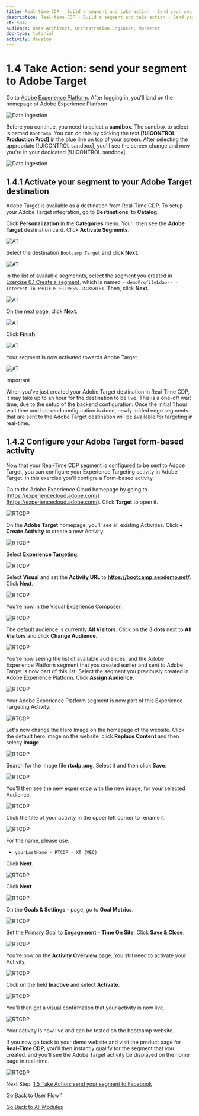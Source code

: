 ```yaml
---
title: Real-time CDP - Build a segment and take action - Send your segment to Adobe Target
description: Real-time CDP - Build a segment and take action - Send your segment to Adobe Target
kt: 5342
audience: Data Architect, Orchestration Engineer, Marketer
doc-type: tutorial
activity: develop
---
```

# 1.4 Take Action: send your segment to Adobe Target

Go to [Adobe Experience Platform](https://experience.adobe.com/platform). After logging in, you'll land on the homepage of Adobe Experience Platform.

![Data Ingestion](./images/home.png)

Before you continue, you need to select a **sandbox**. The sandbox to select is named ``Bootcamp``. You can do this by clicking the text **[!UICONTROL Production Prod]** in the blue line on top of your screen. After selecting the appropriate [!UICONTROL sandbox], you'll see the screen change and now you're in your dedicated [!UICONTROL sandbox].

![Data Ingestion](./images/sb1.png)

## 1.4.1 Activate your segment to your Adobe Target destination

Adobe Target is available as a destination from Real-Time CDP. To setup your Adobe Target integration, go to **Destinations**, to **Catalog**.

Click **Personalization** in the **Categories** menu. You'll then see the **Adobe Target** destination card. Click **Activate Segments**.

![AT](./images/atdest1.png)

Select the destination ``Bootcamp Target`` and click **Next**.

![AT](./images/atdest3.png)

In the list of available segmennts, select the segment you created in [Exercise 6.1 Create a segment](./ex1.md), which is named `--demoProfileLdap-- - Interest in PROTEUS FITNESS JACKSHIRT`. Then, click **Next**.

![AT](./images/atdest8.png)

On the next page, click **Next**.

![AT](./images/atdest9.png)

Click **Finish**. 

![AT](./images/atdest10.png)

Your segment is now activated towards Adobe Target.

![AT](./images/atdest11.png)

>[!IMPORTANT]
>
>When you've just created your Adobe Target destination in Real-Time CDP, it may take up to an hour for the destination to be live. This is a one-off wait time, due to the setup of the backend configuration. Once the initial 1 hour wait time and backend configuration is done, newly added edge segments that are sent to the Adobe Target destination will be available for targeting in real-time.

## 1.4.2 Configure your Adobe Target form-based activity 

Now that your Real-Time CDP segment is configured to be sent to Adobe Target, you can configure your Experience Targeting activity in Adobe Target. In this exercise you'll configre a Form-based activity.

Go to the Adobe Experience Cloud homepage by going to [https://experiencecloud.adobe.com/](https://experiencecloud.adobe.com/). Click **Target** to open it.

![RTCDP](./images/excl.png)

On the **Adobe Target** homepage, you'll see all existing Activities.
Click **+ Create Activity** to create a new Activity.

![RTCDP](./images/exclatov.png)

Select **Experience Targeting**.

![RTCDP](./images/exclatcrxt.png)

Select **Visual** and set the **Activity URL** to **https://bootcamp.aepdemo.net/**. Click **Next**. 

![RTCDP](./images/exclatcrxtdtlform.png)

You're now in the Visual Experience Composer.

![RTCDP](./images/atform1.png)

The default audience is currently **All Visitors**. Click on the **3 dots** next to **All Visitors** and click **Change Audience**.

![RTCDP](./images/atform3.png)

You're now seeing the list of available audiences, and the Adobe Experience Platform segment that you created earlier and sent to Adobe Target is now part of this list. Select the segment you previously created in Adobe Experience Platform. Click **Assign Audience**.

![RTCDP](./images/exclatvecchaud.png)

Your Adobe Experience Platform segment is now part of this Experience Targeting Activity.

![RTCDP](./images/atform4.png)

Let's now change the Hero Image on the homepage of the website. Click the default hero image on the website, click **Replace Content** and then selecy **Image**.

![RTCDP](./images/atform5.png)

Search for the image file **rtcdp.png**. Select it and then click **Save**.

![RTCDP](./images/atform6.png)

You'll then see the new experience with the new image, for your selected Audience.

![RTCDP](./images/atform7.png)

Click the title of your activity in the upper left corner to rename it.

![RTCDP](./images/exclatvecname.png)

For the name, please use:

- `yourLastName - RTCDP - XT (VEC)`

Click **Next**.

![RTCDP](./images/atform8.png)

Click **Next**.

![RTCDP](./images/atform8a.png)

On the **Goals & Settings** - page, go to **Goal Metrics**.

![RTCDP](./images/atform9.png)

Set the Primary Goal to **Engagement** - **Time On Site**. Click **Save & Close**.

![RTCDP](./images/vec3.png)

You're now on the **Activity Overview** page. You still need to activate your Activity.

![RTCDP](./images/atform10.png)

Click on the field **Inactive** and select **Activate**.

![RTCDP](./images/atform11.png)

You'll then get a visual confirmation that your activity is now live.

![RTCDP](./images/atform12.png)

Your activity is now live and can be tested on the bootcamp website.

If you now go back to your demo website and visit the product page for **Real-Time CDP**, you'll then instantly qualify for the segment that you created, and you'll see the Adobe Target activity be displayed on the home page in real-time.

![RTCDP](./images/atform12.png)

Next Step: [1.5 Take Action: send your segment to Facebook](./ex5.md)

[Go Back to User Flow 1](./uc1.md)

[Go Back to All Modules](../../overview.md)
